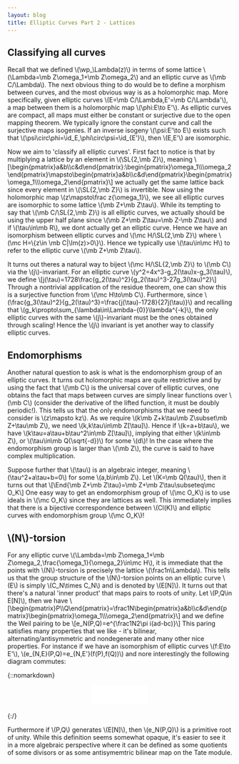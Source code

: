 ```yaml
---
layout: blog
title: Elliptic Curves Part 2 - Lattices
---
```


## Classifying all curves

Recall that we defined \\(\wp_\Lambda(z)\\) in terms of some lattice \\(\Lambda=\mb Z\omega_1+\mb Z\omega_2\\) and an elliptic curve as \\(\mb C/\Lambda\\). The next obvious thing to do would be to define a morphism between curves, and the most obvious way is as a holomorphic map. More specifically, given elliptic curves \\(E=\mb C/\Lambda,E'=\mb C/\Lambda'\\), a map between them is a holomorphic map \\(\phi:E\to E'\\). As elliptic curves are compact, all maps must either be constant or surjective due to the open mapping theorem. We typically ignore the constant curve and call the surjective maps isogenies. If an inverse isogeny \\(\psi:E'\to E\\) exists such that \\(\psi\circ\phi=\id_E,\phi\circ\psi=\id_{E'}\\), then \\(E,E'\\) are isomorphic.

Now we aim to 'classify all elliptic curves'. First fact to notice is that by multiplying a lattice by an element in \\(\SL{2,\mb Z}\\), meaning 
\\[\begin{pmatrix}a&b\\\\c&d\end{pmatrix}:\begin{pmatrix}\omega_1\\\\\omega_2\end{pmatrix}\mapsto\begin{pmatrix}a&b\\\\c&d\end{pmatrix}\begin{pmatrix}\omega_1\\\\\omega_2\end{pmatrix}\\]
we actually get the same lattice back since every element in \\(\SL{2,\mb Z}\\) is invertible. Now using the holomorphic map \\(z\mapsto\frac z{\omega_1}\\), we see all elliptic curves are isomorphic to some lattice \\(\mb Z+\mb Z\tau\\). While its tempting to say that \\(\mb C/\SL{2,\mb Z}\\) is all elliptic curves, we actually should be using the upper half plane since \\(\mb Z+\mb Z\tau=\mb Z-\mb Z\tau\\) and if \\(\tau\in\mb R\\), we dont actually get an elliptic curve. Hence we have an isomorphism between elliptic curves and \\(\mc H/\SL{2,\mb Z}\\) where \\(\mc H=\\{z\in \mb C|\Im(z)>0\\}\\). Hence we typically use \\(\tau\in\mc H\\) to refer to the elliptic curve \\(\mb Z+\mb Z\tau\\).

It turns out theres a natural way to biject \\(\mc H/\SL{2,\mb Z}\\) to \\(\mb C\\) via the \\(j\\)-invariant. For an elliptic curve \\(y^2=4x^3-g_2(\tau)x-g_3(\tau)\\), we define
\\[j(\tau)=1728\frac{g_2(\tau)^2}{g_2(\tau)^3-27g_3(\tau)^2}\\]
Through a nontrivial application of the residue theorem, one can show this is a surjective function from \\(\mc H\to\mb C\\). Furthermore, since \\(\frac{g_3(\tau)^2}{g_2(\tau)^3}=\frac{j(\tau)-1728}{27j(\tau)}\\)
and recalling that \\(g_k\propto\sum_{\lambda\in\Lambda-\{0\}}\lambda^{-k}\\), the only elliptic curves with the same \\(j\\)-invariant must be the ones obtained through scaling! Hence the \\(j\\) invariant is yet another way to classify elliptic curves.

## Endomorphisms

Another natural question to ask is what is the endomorphism group of an elliptic curves. It turns out holomorphic maps are quite restrictive and by using the fact that \\(\mb C\\) is the universal cover of elliptic curves, one obtains the fact that maps between curves are simply linear functions over \\(\mb C\\) (consider the derivative of the lifted function, it must be doubly periodic!). This tells us that the only endomorphisms that we need to consider is \\(z\mapsto kz\\). As we require \\(k\mb Z+k\tau\mb Z\subset\mb Z+\tau\mb Z\\), we need \\(k,k\tau\in\mb Z[\tau]\\). Hence if \\(k=a+b\tau\\), we have \\(k\tau=a\tau+b\tau^2\in\mb Z[\tau]\\), implying that either \\(k\in\mb Z\\), or \\(\tau\in\mb Q(\sqrt{-d})\\) for some \\(d\\)! In the case where the endomorphism group is larger than \\(\mb Z\\), the curve is said to have complex multiplication. 

Suppose further that \\(\tau\\) is an algebraic integer, meaning \\(\tau^2+a\tau+b=0\\) for some \\(a,b\in\mb Z\\). Let \\(K=\mb Q(\tau)\\), then it turns out that
\\[\End{\mb Z+\mb Z\tau}=\mb Z+\mb Z\tau\subseteq\mc O_K\\]
One easy way to get an endomorphism group of \\(\mc O_K\\) is to use ideals in \\(\mc O_K\\) since they are lattices as well. This immediately implies that there is a bijective correspondence between \\(Cl(K)\\) and elliptic curves with endomorphism group \\(\mc O_K\\)!

## \\(N\\)-torsion

For any elliptic curve \\(\Lambda=\mb Z\omega_1+\mb Z\omega_2,\frac{\omega_1}{\omega_2}\in\mc H\\), it is immediate that the points with \\(N\\)-torsion is precisely the lattice \\(\frac1n\Lambda\\). This tells us that the group structure of the \\(N\\)-torsion points on an elliptic curve \\(E\\) is simply \\(C_N\times C_N\\) and is denoted by \\(E[N]\\). It turns out that there's a natural 'inner product' that maps pairs to roots of unity. Let \\(P,Q\in E[N]\\), then we have
\\[\begin{pmatrix}P\\\\Q\end{pmatrix}=\frac1N\begin{pmatrix}a&b\\\\c&d\end{pmatrix}\begin{pmatrix}\omega_1\\\\\omega_2\end{pmatrix}\\]
and we define the Weil pairing to be
\\[e_N(P,Q)=e^{\frac1N2\pi i(ad-bc)}\\]
This paring satisfies many properties that we like - it's bilinear, alternating/antisymmetric and nondegenerate and many other nice properties. For instance if we have an isomorphism of elliptic curves \\(f:E\to E'\\), \\(e_{N,E}(P,Q)=e_{N,E'}(f(P),f(Q))\\) and nore interestingly the following diagram commutes:

{::nomarkdown}
<p align="center">
    <img src = "/static/posts_image/EllipticCurves2_1.svg" alt="some commutative diagram" width="25%"/>
</p>
{:/}


Furthermore if \\(P,Q\\) generates \\(E[N]\\), then \\(e_N(P,Q)\\) is a primitive root of unity. While this definition seems somewhat opaque, it's easier to see it in a more algebraic perspective where it can be defined as some quotients of some divisors or as some antisymemtric bilinear map on the Tate module.
